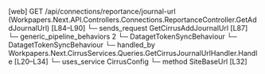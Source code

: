 [web] GET /api/connections/reportance/journal-url  (Workpapers.Next.API.Controllers.Connections.ReportanceController.GetAddJournalUrl)  [L84–L90]
  └─ sends_request GetCirrusAddJournalUrl [L87]
    └─ generic_pipeline_behaviors 2
      └─ DatagetTokenSyncBehaviour
      └─ DatagetTokenSyncBehaviour
    └─ handled_by Workpapers.Next.CirrusServices.Queries.GetCirrusJournalUrlHandler.Handle [L20–L34]
      └─ uses_service CirrusConfig
        └─ method SiteBaseUrl [L32]

